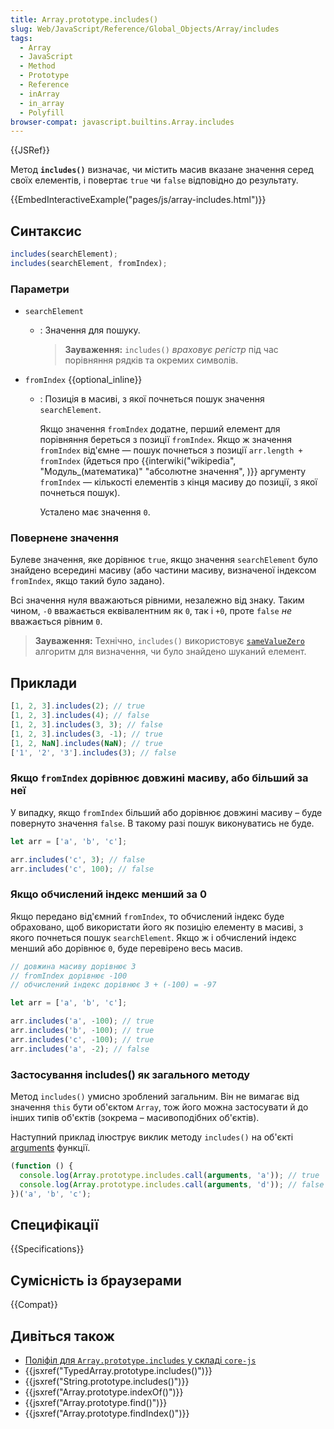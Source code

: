 ```yaml
---
title: Array.prototype.includes()
slug: Web/JavaScript/Reference/Global_Objects/Array/includes
tags:
  - Array
  - JavaScript
  - Method
  - Prototype
  - Reference
  - inArray
  - in_array
  - Polyfill
browser-compat: javascript.builtins.Array.includes
---
```


{{JSRef}}

Метод **`includes()`** визначає, чи містить масив вказане значення серед своїх елементів, і повертає `true` чи `false` відповідно до результату.

{{EmbedInteractiveExample("pages/js/array-includes.html")}}

## Синтаксис

```js
includes(searchElement);
includes(searchElement, fromIndex);
```

### Параметри

- `searchElement`

  - : Значення для пошуку.

    > **Зауваження:** `includes()` _враховує регістр_ під час порівняння рядків та окремих символів.

- `fromIndex` {{optional_inline}}

  - : Позиція в масиві, з якої почнеться пошук значення `searchElement`.

    Якщо значення `fromIndex` додатне, перший елемент для порівняння береться з позиції `fromIndex`. Якщо ж значення `fromIndex` від'ємне — пошук почнеться з позиції `arr.length + fromIndex` (йдеться про {{interwiki("wikipedia", "Модуль_(математика)" "абсолютне значення", )}} аргументу `fromIndex` — кількості елементів з кінця масиву до позиції, з якої почнеться пошук).

    Усталено має значення `0`.

### Повернене значення

Булеве значення, яке дорівнює `true`, якщо значення `searchElement` було знайдено всередині масиву (або частини масиву, визначеної індексом `fromIndex`, якщо такий було задано).

Всі значення нуля вважаються рівними, незалежно від знаку. Таким чином, `-0` вважається еквівалентним як `0`, так і `+0`, проте `false` _не_ вважається рівним `0`.

> **Зауваження:** Технічно, `includes()` використовує [`sameValueZero`](/uk/docs/Web/JavaScript/Equality_comparisons_and_sameness#same-value-zero_equality) алгоритм для визначення, чи було знайдено шуканий елемент.

## Приклади

```js
[1, 2, 3].includes(2); // true
[1, 2, 3].includes(4); // false
[1, 2, 3].includes(3, 3); // false
[1, 2, 3].includes(3, -1); // true
[1, 2, NaN].includes(NaN); // true
['1', '2', '3'].includes(3); // false
```

### Якщо `fromIndex` дорівнює довжині масиву, або більший за неї

У випадку, якщо `fromIndex` більший або дорівнює довжині масиву – буде повернуто значення `false`. В такому разі пошук виконуватись не буде.

```js
let arr = ['a', 'b', 'c'];

arr.includes('c', 3); // false
arr.includes('c', 100); // false
```

### Якщо обчислений індекс менший за 0

Якщо передано від'ємний `fromIndex`, то обчислений індекс буде обраховано, щоб використати його як позицію елементу в масиві, з якого почнеться пошук `searchElement`. Якщо ж і обчислений індекс менший або дорівнює `0`, буде перевірено весь масив.

```js
// довжина масиву дорівнює 3
// fromIndex дорівнює -100
// обчислений індекс дорівнює 3 + (-100) = -97

let arr = ['a', 'b', 'c'];

arr.includes('a', -100); // true
arr.includes('b', -100); // true
arr.includes('c', -100); // true
arr.includes('a', -2); // false
```

### Застосування includes() як загального методу

Метод `includes()` умисно зроблений загальним. Він не вимагає від значення `this` бути об'єктом `Array`, тож його можна застосувати й до інших типів об'єктів (зокрема – масивоподібних об'єктів).

Наступний приклад ілюструє виклик методу `includes()` на об'єкті [arguments](/uk/docs/Web/JavaScript/Reference/Functions/arguments) функції.

```js
(function () {
  console.log(Array.prototype.includes.call(arguments, 'a')); // true
  console.log(Array.prototype.includes.call(arguments, 'd')); // false
})('a', 'b', 'c');
```

## Специфікації

{{Specifications}}

## Сумісність із браузерами

{{Compat}}

## Дивіться також

- [Поліфіл для `Array.prototype.includes` у складі `core-js`](https://github.com/zloirock/core-js#ecmascript-array)
- {{jsxref("TypedArray.prototype.includes()")}}
- {{jsxref("String.prototype.includes()")}}
- {{jsxref("Array.prototype.indexOf()")}}
- {{jsxref("Array.prototype.find()")}}
- {{jsxref("Array.prototype.findIndex()")}}
